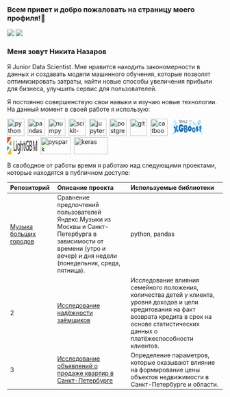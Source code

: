 ### Всем привет и добро пожаловать на страницу моего профиля!👋 ###
<p><a href="https://www.linkedin.com/in/nazarov-nikita-aleksandrovich/"><img src="https://img.shields.io/badge/linkedin-%230077B5.svg?&style=for-the-badge&logo=linkedin&logoColor=white" height=25></a> <a href="https://t.me/Nikita_Nazarov_1993"><img src="https://img.shields.io/badge/Telegram-2CA5E0?style=for-the-badge&logo=telegram&logoColor=white" height=25></a></p>

### Меня зовут Никита Назаров ### 

Я Junior Data Scientist. Мне нравится находить закономерности в данных и создавать модели машинного обучения, которые позволят оптимизировать затраты, найти новые способы увеличения прибыли для бизнеса, улучшить сервис для пользователей. 

Я постоянно совершенствую свои навыки и изучаю новые технологии. На данный момент в своей работе я использую:

<img src="https://cdn.jsdelivr.net/gh/devicons/devicon/icons/python/python-original-wordmark.svg" title="python" width="40" height="40"/>&nbsp;
<img src="https://cdn.jsdelivr.net/gh/devicons/devicon/icons/pandas/pandas-original-wordmark.svg" title="pandas" width="40" height="40"/>&nbsp;
<img src="https://cdn.jsdelivr.net/gh/devicons/devicon/icons/numpy/numpy-original-wordmark.svg" title="numpy" width="40" height="40"/>&nbsp;
<img src="https://avatars.githubusercontent.com/u/365630?s=200&v=4" title="scikit-learn" width="40" height="40"/>&nbsp;
<img src="https://cdn.jsdelivr.net/gh/devicons/devicon/icons/jupyter/jupyter-original-wordmark.svg" title="jupyter" width="40" height="40"/>&nbsp;
<img src="https://cdn.jsdelivr.net/gh/devicons/devicon/icons/postgresql/postgresql-original-wordmark.svg" title="postgresql" width="40" height="40"/>&nbsp;
<img src="https://cdn.jsdelivr.net/gh/devicons/devicon/icons/git/git-original-wordmark.svg" title="git" width="40" height="40"/>&nbsp;
<img src="https://avatars.githubusercontent.com/u/29043415?s=200&v=4" title="catboost" width="40" height="40"/>&nbsp;
<img src="https://raw.githubusercontent.com/dmlc/dmlc.github.io/master/img/logo-m/xgboost.png" title="xgboost" width="75" height="40"/>&nbsp;
<img src="https://github.com/microsoft/LightGBM/raw/master/docs/logo/LightGBM_logo_black_text.svg" title="lightgbm" width="70" height="40"/>&nbsp;
<img src="https://spark.apache.org/docs/latest/api/python/_static/spark-logo-reverse.png" title="pyspark" width="70" height="40"/>&nbsp;
<img src="https://keras.io/img/logo.png" title="keras" width="80" height="40"/>&nbsp;

В свободное от работы время я работаю над следующими проектами, которые находятся в публичном доступе:

| Репозиторий             | Описание проекта        | Используемые библиотеки | 
| :---------------------- | :---------------------- | :---------------------- |
[Музыка больших городов](https://github.com/Lodiur93/yandex_praktikum_projects/tree/main/Проект%20%231.%20Музыка%20больших%20городов) | Сравнение предпочтений пользователей Яндекс.Музыки из Москвы и Санкт-Петербурга в зависимости от времени (утро и вечер) и дня недели (понедельник, среда, пятница).| python, pandas |
| 2 | [Исследование надёжности заёмщиков](https://github.com/Lodiur93/yandex_praktikum_projects/tree/main/Проект%20%232.%20Исследование%20надёжности%20заёмщиков) | Исследование влияния семейного положения, количества детей у клиента, уровня доходов и цели кредитования на факт возврата кредита в срок на основе статистических данных о платёжеспособности клиентов. | python, pandas |
| 3 | [Исследование объявлений о продаже квартир в Санкт-Петербурге](https://github.com/Lodiur93/yandex_praktikum_projects/tree/main/Проект%20%233.%20Исследование%20объявлений%20о%20продаже%20квартир%20в%20Санкт-Петербурге) | Определение параметров, которые оказывают влияние на формирование цены объектов недвижимости в Санкт-Петербурге и области. | python, pandas, matplotlib |
